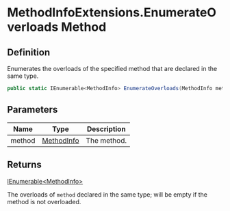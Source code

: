 # MethodInfoExtensions.EnumerateOverloads Method
## Definition

Enumerates the overloads of the specified method that are declared in the same type.

```c#
public static IEnumerable<MethodInfo> EnumerateOverloads(MethodInfo method);
```

## Parameters

| Name | Type | Description |
| ---- | ---- | ----------- |
| method | [MethodInfo](https://learn.microsoft.com/en-gb/dotnet/api/System.Reflection.MethodInfo) | The method. |

## Returns

[IEnumerable&lt;MethodInfo&gt;](https://learn.microsoft.com/en-gb/dotnet/api/System.Collections.Generic.IEnumerable-1)

The overloads of `method` declared in the same type; will be empty if the method is not overloaded.
